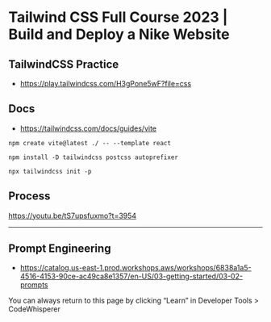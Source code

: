 # Tailwind CSS Full Course 2023 | Build and Deploy a Nike Website

## TailwindCSS Practice
- https://play.tailwindcss.com/H3gPone5wF?file=css

## Docs
- https://tailwindcss.com/docs/guides/vite

`npm create vite@latest ./ -- --template react`

`npm install -D tailwindcss postcss autoprefixer`

`npx tailwindcss init -p`

## Process
https://youtu.be/tS7upsfuxmo?t=3954


---

## Prompt Engineering

- https://catalog.us-east-1.prod.workshops.aws/workshops/6838a1a5-4516-4153-90ce-ac49ca8e1357/en-US/03-getting-started/03-02-prompts

You can always return to this page by clicking “Learn” in Developer Tools > CodeWhisperer